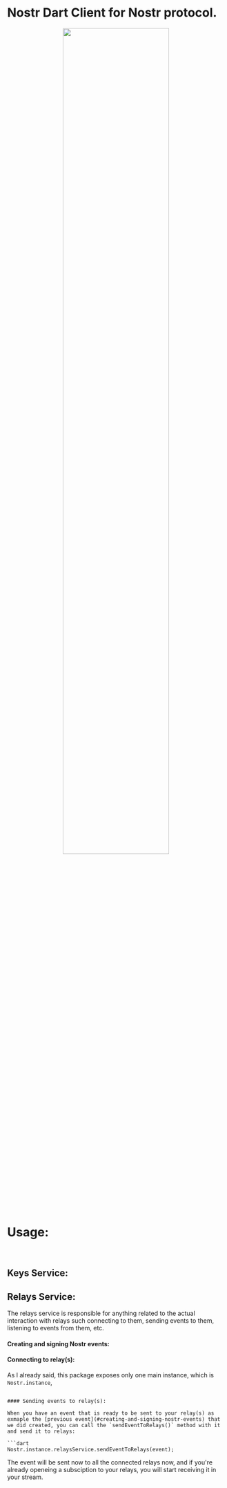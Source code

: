 # Nostr Dart Client for Nostr protocol.

<p align="center">
<img src="https://imgur.com/KqnGsN2.png" width="70%" placeholder="Nostr protocol" />
</p>


# Usage:

<br>

## Keys Service:


## Relays Service:

The relays service is responsible for anything related to the actual interaction with relays such connecting to them, sending events to them, listening to events from them, etc.

#### Creating and signing Nostr events:


#### Connecting to relay(s):

As I already said, this package exposes only one main instance, which is `Nostr.instance`, 
```

#### Sending events to relay(s):

When you have an event that is ready to be sent to your relay(s) as exmaple the [previous event](#creating-and-signing-nostr-events) that we did created, you can call the `sendEventToRelays()` method with it and send it to relays:

```dart
Nostr.instance.relaysService.sendEventToRelays(event);
```

The event will be sent now to all the connected relays now, and if you're already openeing a subsciption to your relays, you will start receiving it in your stream.

<br>
